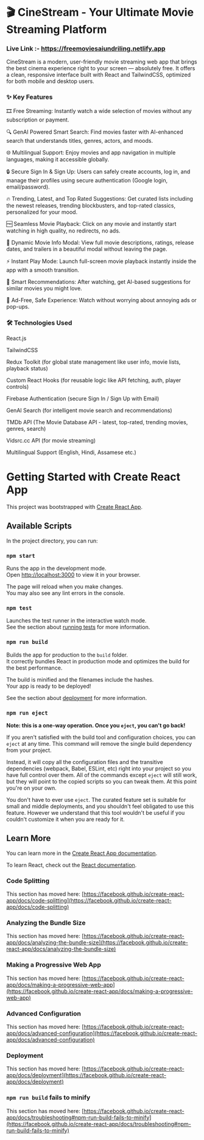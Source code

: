 # 🎬 CineStream - Your Ultimate Movie Streaming Platform
### Live Link :- https://freemoviesaiundriling.netlify.app

CineStream is a modern, user-friendly movie streaming web app that brings the best cinema experience right to your screen — absolutely free.
It offers a clean, responsive interface built with React and TailwindCSS, optimized for both mobile and desktop users.

### ✨ Key Features
🎞️ Free Streaming: Instantly watch a wide selection of movies without any subscription or payment.

🔍 GenAI Powered Smart Search: Find movies faster with AI-enhanced search that understands titles, genres, actors, and moods.

🌐 Multilingual Support: Enjoy movies and app navigation in multiple languages, making it accessible globally.

🔒 Secure Sign In & Sign Up: Users can safely create accounts, log in, and manage their profiles using secure authentication (Google login, email/password).

🔥 Trending, Latest, and Top Rated Suggestions: Get curated lists including the newest releases, trending blockbusters, and top-rated classics, personalized for your mood.

🆓 Seamless Movie Playback: Click on any movie and instantly start watching in high quality, no redirects, no ads.

🎥 Dynamic Movie Info Modal: View full movie descriptions, ratings, release dates, and trailers in a beautiful modal without leaving the page.

⚡ Instant Play Mode: Launch full-screen movie playback instantly inside the app with a smooth transition.

🧠 Smart Recommendations: After watching, get AI-based suggestions for similar movies you might love.

🔐 Ad-Free, Safe Experience: Watch without worrying about annoying ads or pop-ups.

### 🛠️ Technologies Used
React.js

TailwindCSS

Redux Toolkit (for global state management like user info, movie lists, playback status)

Custom React Hooks (for reusable logic like API fetching, auth, player controls)

Firebase Authentication (secure Sign In / Sign Up with Email)

GenAI Search (for intelligent movie search and recommendations)

TMDb API (The Movie Database API - latest, top-rated, trending movies, genres, search)

Vidsrc.cc API (for movie streaming)

Multilingual Support (English, Hindi, Assamese etc.)







# Getting Started with Create React App

This project was bootstrapped with [Create React App](https://github.com/facebook/create-react-app).

## Available Scripts

In the project directory, you can run:

### `npm start`

Runs the app in the development mode.\
Open [http://localhost:3000](http://localhost:3000) to view it in your browser.

The page will reload when you make changes.\
You may also see any lint errors in the console.

### `npm test`

Launches the test runner in the interactive watch mode.\
See the section about [running tests](https://facebook.github.io/create-react-app/docs/running-tests) for more information.

### `npm run build`

Builds the app for production to the `build` folder.\
It correctly bundles React in production mode and optimizes the build for the best performance.

The build is minified and the filenames include the hashes.\
Your app is ready to be deployed!

See the section about [deployment](https://facebook.github.io/create-react-app/docs/deployment) for more information.

### `npm run eject`

**Note: this is a one-way operation. Once you `eject`, you can't go back!**

If you aren't satisfied with the build tool and configuration choices, you can `eject` at any time. This command will remove the single build dependency from your project.

Instead, it will copy all the configuration files and the transitive dependencies (webpack, Babel, ESLint, etc) right into your project so you have full control over them. All of the commands except `eject` will still work, but they will point to the copied scripts so you can tweak them. At this point you're on your own.

You don't have to ever use `eject`. The curated feature set is suitable for small and middle deployments, and you shouldn't feel obligated to use this feature. However we understand that this tool wouldn't be useful if you couldn't customize it when you are ready for it.

## Learn More

You can learn more in the [Create React App documentation](https://facebook.github.io/create-react-app/docs/getting-started).

To learn React, check out the [React documentation](https://reactjs.org/).

### Code Splitting

This section has moved here: [https://facebook.github.io/create-react-app/docs/code-splitting](https://facebook.github.io/create-react-app/docs/code-splitting)

### Analyzing the Bundle Size

This section has moved here: [https://facebook.github.io/create-react-app/docs/analyzing-the-bundle-size](https://facebook.github.io/create-react-app/docs/analyzing-the-bundle-size)

### Making a Progressive Web App

This section has moved here: [https://facebook.github.io/create-react-app/docs/making-a-progressive-web-app](https://facebook.github.io/create-react-app/docs/making-a-progressive-web-app)

### Advanced Configuration

This section has moved here: [https://facebook.github.io/create-react-app/docs/advanced-configuration](https://facebook.github.io/create-react-app/docs/advanced-configuration)

### Deployment

This section has moved here: [https://facebook.github.io/create-react-app/docs/deployment](https://facebook.github.io/create-react-app/docs/deployment)

### `npm run build` fails to minify

This section has moved here: [https://facebook.github.io/create-react-app/docs/troubleshooting#npm-run-build-fails-to-minify](https://facebook.github.io/create-react-app/docs/troubleshooting#npm-run-build-fails-to-minify)
